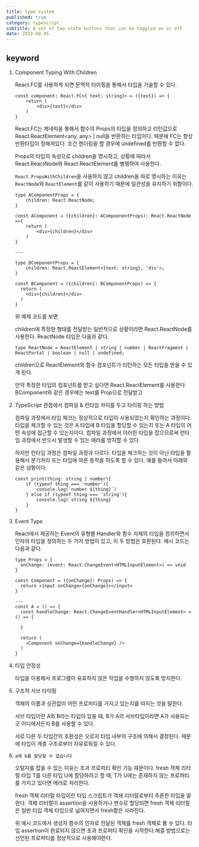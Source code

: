 ```yaml
---
title: type system
published: true
category: typescript
subtitle: A set of two-state buttons that can be toggled on or off
date: 2022-08-05
---
```

## keyword

1. Component Typing With Children
    
    React.FC를 사용하게 되면 문맥적 타이핑을 통해서 타입을 기술할 수 있다.
    
    ```tsx
    const component: React.FC<{ text: string}> = ({text}) => {
    	return (
    		<div>{text}</div>
    	)
    }
    ```
    
    React.FC는 제네릭을 통해서 함수의 Props의 타입을 정의하고 리턴값으로 React.ReactElement<any, any> | null을 반환하는 타입이다. 때문에 FC는 항상 반환타입이 정해져있다. 조건 렌더링을 할 경우에 undefined를 반환할 수 없다.
    
    Props의 타입의 속성으로 children을 명시하고, 상황에 따라서 React.ReactNode와 React.ReactElement를 병행하여 사용한다.
    
    `React.PropsWithChildren`을 사용하지 않고 children을 따로 명시하는 이유는 `ReactNode`와 `ReactElement`를 같이 사용하기 때문에 일관성을 유지하기 위함이다.
    
    ```tsx
    type AComponentProps = {
    	children: React.ReactNode;
    }
    
    const AComponent = ({children}: ACompoenentProps): React.ReactNode =>{
    	return (
    		<div>{children}</div>
    	)
    }
    
    ---
    
    type BComponentProps = {
    	children: React.ReactElement<{text: string}, 'div'>;
    }
    
    const BComponent = ({children}: BComponentProps) => {
      return (
        <div>{children}</div>
      )
    }
    ```
    
    위 예제 코드를 보면
    
    children에 특정한 형태를 전달받는 일반적으로 상황이라면 React.ReactNode를 사용한다. ReactNode 타입은 다음과 같다.
    
    ```tsx
    type ReactNode = ReactElement | string | number | ReactFragment | ReactPortal | boolean | null | undefined;
    ```
    
    children으로 ReactElement외 함수 컴포넌트가 리턴하는 모든 타입을 받을 수 있게 된다.
    
    만약 특정한 타입의 컴포넌트를 받고 싶다면 React.ReactElement를 사용한다. BComponent와 같은 경우에는 text를 Prop으로 전달받고
    
2. TypeScript 관점에서 컴파일 & 런타임 차이를 두고 타이핑 하는 방법
    
    컴파일 과정에서 타입 체크는 정상적으로 타입이 사용되었는지 확인하는 과정이다. 타입을 체크할 수 있는 것은 A 타입에 B 타입을 할당할 수 있는지 또는 A 타입의 어떤 속성에 접근할 수 있는지이다. 컴파일 과정에서 이러한 타입을 잡으므로써 런타임 과정에서 반드시 발생할 수 있는 에러를 방지할 수 있다.
    
    하지만 런타임 과정은 컴파일 과정과 다르다. 타입을 체크하는 것이 아닌 타입을 활용해서 분기처리 또는 타입에 따른 동작을 하도록 할 수 있다. 예를 들어서 아래와 같은 상황이다.
    
    ```tsx
    const print(thing: string | number){
    	if (typeof thing === 'number'){
    		console.log(`number ${thing}`) 
    	} else if (typeof thing === 'string'){
    		console.log(`string ${thing}`
    	}
    }
    ```
    
3. Event Type
    
    React에서 제공하는 Event의 유형별 Handler와 함수 자체의 타입을 정의하면서 인자의 타입을 정의하는 두 가지 방법이 있고, 이 두 방법은 호환된다. 예시 코드는 다음과 같다.
    
    ```tsx
    type Props = {
      onChange: (event: React.ChangeEvent<HTMLInputElement>) => void
    }
    
    const Component = ({onChange}: Props) => {
      return <input onChange={onChange}></input>
    }
    
    --- 
    const A = () => {
      const handleChange: React.ChangeEventHandler<HTMLInputElement> =() => {
    
      }
    
      return (
        <Component onChange={handleChange} />
      )
    }
    ```
    
4. 타입 안정성
    
    타입을 이용해서 프로그램이 유효하지 않은 작업을 수행하지 않도록 방지한다.
    
5. 구조적 서브 타이핑
    
    객체의 이름과 상관없이 어떤 프로퍼티를 가지고 있는지를 따지는 것을 말한다.
    
    서브 타입이란 A와 B라는 타입이 있을 때, B가 A의 서브타입이라면 A가 사용되는 곳 어디에서든지 B를 사용할 수 있다.
    
    서로 다른 두 타입간의 호환성은 오로지 타입 내부의 구조에 의해서 결정된다. 때문에 타입이 계층 구조로부터 자유로워질 수 있다.
    
6. `a에 b를 할당할 수 없습니다`
    
    오탈자를 잡을 수 있는 이유는 초과 프로퍼티 확인 기능 때문이다. fresh 객체 리터럴 타입 T를 다른 타입 U에 할당하려고 할 때, T가 U에는 존재하지 않는 프로퍼티를 가지고 있다면 에러로 처리한다.
    
    fresh 객체 리터럴 타입이란 타입 스크립트가 객체 리터럴로부터 추론한 타입을 말한다. 객체 리터럴이 assertion을 사용하거나 변수로 할당되면 fresh 객체 리터럴은 일반 타입 객체 타입으로 넓혀지면서 fresh함은 사라진다.
    
    위 예시 코드에서 생성자 함수의 인자로 전달된 객체를 fresh 객체로 볼 수 있다. 타입 assertion이 완료되지 않으면 초과 프로퍼티 확인을 시작한다.해결 방법으로는 선언된 프로퍼티를 정상적으로 사용해야한다.
